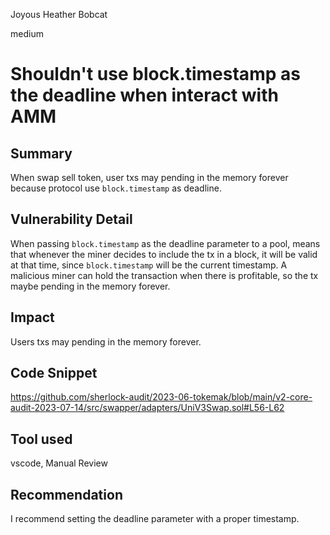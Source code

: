 Joyous Heather Bobcat

medium

# Shouldn't use block.timestamp as the deadline when interact with AMM
## Summary

When swap sell token, user txs may pending in the memory forever because protocol use `block.timestamp` as deadline.


## Vulnerability Detail

When passing `block.timestamp` as the deadline parameter to a pool, means that whenever the miner decides to include the tx in a block, it will be valid at that time, since `block.timestamp` will be the current timestamp. A malicious miner can hold the transaction when there is profitable, so the tx maybe pending in the memory forever.

## Impact

Users txs may pending in the memory forever.

## Code Snippet

https://github.com/sherlock-audit/2023-06-tokemak/blob/main/v2-core-audit-2023-07-14/src/swapper/adapters/UniV3Swap.sol#L56-L62

## Tool used

vscode, Manual Review

## Recommendation

I recommend setting the deadline parameter with a proper timestamp.
